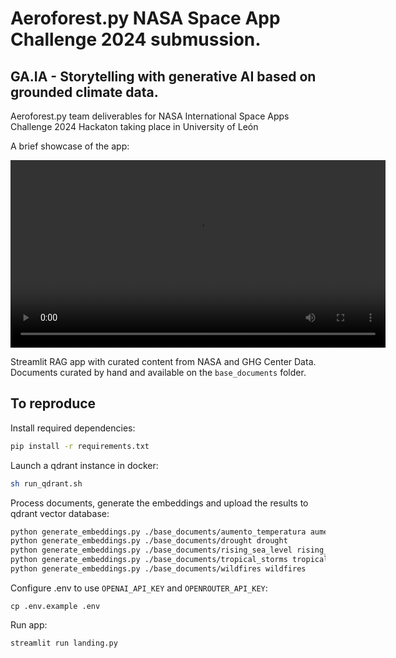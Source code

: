 # Aeroforest.py NASA Space App Challenge 2024 submussion.

## GA.IA - Storytelling with generative AI based on grounded climate data.

Aeroforest.py team deliverables for NASA International Space Apps Challenge 2024 Hackaton taking place in University of León

A brief showcase of the app:

<video width="600" controls>
  <source src="static/showcase.mp4" type="video/mp4">
  Your browser does not support the video tag.
</video>


Streamlit RAG app with curated content from NASA and GHG Center Data. Documents curated by hand and available on the `base_documents` folder.

## To reproduce

Install required dependencies:

```bash
pip install -r requirements.txt
```

Launch a qdrant instance in docker:

```bash
sh run_qdrant.sh
```

Process documents, generate the embeddings and upload the results to qdrant vector database:

```bash
python generate_embeddings.py ./base_documents/aumento_temperatura aumento_temperatura
python generate_embeddings.py ./base_documents/drought drought
python generate_embeddings.py ./base_documents/rising_sea_level rising_sea_level
python generate_embeddings.py ./base_documents/tropical_storms tropical_storms
python generate_embeddings.py ./base_documents/wildfires wildfires
```

Configure .env to use `OPENAI_API_KEY` and `OPENROUTER_API_KEY`:

```
cp .env.example .env
```

Run app:

```bash
streamlit run landing.py
```